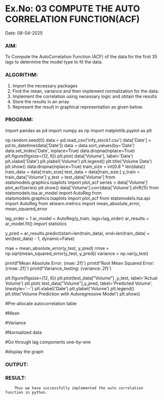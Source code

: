 # Ex.No: 03   COMPUTE THE AUTO CORRELATION FUNCTION(ACF)
Date: 08-04-2025

### AIM:
To Compute the AutoCorrelation Function (ACF) of the data for the first 35 lags to determine the model
type to fit the data.
### ALGORITHM:
1. Import the necessary packages
2. Find the mean, variance and then implement normalization for the data.
3. Implement the correlation using necessary logic and obtain the results
4. Store the results in an array
5. Represent the result in graphical representation as given below.
### PROGRAM:
import pandas as pd
import numpy as np
import matplotlib.pyplot as plt
 
np.random.seed(0)
data = pd.read_csv('infy_stock1.csv')
data['Date'] = pd.to_datetime(data['Date'])
data = data.sort_values(by='Date') 
data.set_index('Date', inplace=True)
data.dropna(inplace=True)
plt.figure(figsize=(12, 6))
plt.plot( data['Volume'], label='Data')
plt.xlabel('Date')
plt.ylabel('Volume')
plt.legend()
plt.title('Volume Data')
plt.show()
data.dropna(inplace=True)
train_size = int(0.8 * len(data))
train_data = data[:train_size]
test_data = data[train_size:]
y_train = train_data['Volume']
y_test = test_data['Volume']
from statsmodels.graphics.tsaplots import plot_acf
series = data['Volume']
plot_acf(series)
plt.show()
data['Volume'].corr(data['Volume'].shift(1))
from statsmodels.tsa.ar_model import AutoReg
from statsmodels.graphics.tsaplots import plot_acf
from statsmodels.tsa.api import AutoReg
from sklearn.metrics import mean_absolute_error, mean_squared_error
 
lag_order = 1 
ar_model = AutoReg(y_train, lags=lag_order)
ar_results = ar_model.fit()
import statistics

y_pred = ar_results.predict(start=len(train_data), end=len(train_data) + len(test_data) - 1, dynamic=False)

mae = mean_absolute_error(y_test, y_pred)
rmse = np.sqrt(mean_squared_error(y_test, y_pred))
variance = np.var(y_test)

print(f'Mean Absolute Error: {mae:.2f}')
print(f'Root Mean Squared Error: {rmse:.2f}')
print(f'Variance_testing: {variance:.2f}')

plt.figure(figsize=(12, 6))
plt.plot(test_data["Volume"] ,y_test, label='Actual Volume')
plt.plot( test_data["Volume"],y_pred, label='Predicted Volume', linestyle='--')
plt.xlabel('Date')
plt.ylabel('Volume')
plt.legend()
plt.title('Volume Prediction with Autoregressive Model')
plt.show()

#Pre-allocate autocorrelation table

#Mean

#Variance

#Normalized data

#Go through lag components one-by-one

#display the graph

### OUTPUT:

### RESULT:
        Thus we have successfully implemented the auto correlation function in python.
